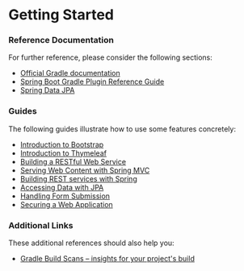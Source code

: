 # Getting Started

### Reference Documentation
For further reference, please consider the following sections:

* [Official Gradle documentation](https://docs.gradle.org)
* [Spring Boot Gradle Plugin Reference Guide](https://docs.spring.io/spring-boot/docs/2.3.1.RELEASE/gradle-plugin/reference/html/)
* [Spring Data JPA](https://docs.spring.io/spring-boot/docs/2.3.1.RELEASE/reference/htmlsingle/#boot-features-jpa-and-spring-data)


### Guides
The following guides illustrate how to use some features concretely:

* [Introduction to Bootstrap](https://getbootstrap.com/docs/4.1/getting-started/introduction/)
* [Introduction to Thymeleaf](https://www.thymeleaf.org/doc/tutorials/2.1/usingthymeleaf.html)
* [Building a RESTful Web Service](https://spring.io/guides/gs/rest-service/)
* [Serving Web Content with Spring MVC](https://spring.io/guides/gs/serving-web-content/)
* [Building REST services with Spring](https://spring.io/guides/tutorials/bookmarks/)
* [Accessing Data with JPA](https://spring.io/guides/gs/accessing-data-jpa/)
* [Handling Form Submission](https://spring.io/guides/gs/handling-form-submission/)
* [Securing a Web Application](https://spring.io/guides/gs/securing-web/)

### Additional Links
These additional references should also help you:

* [Gradle Build Scans – insights for your project's build](https://scans.gradle.com#gradle)

